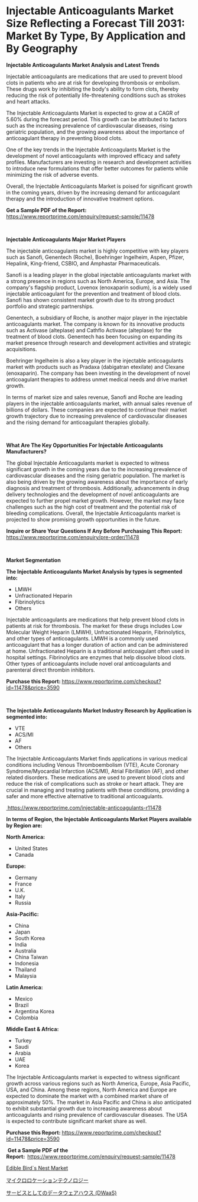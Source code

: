 <p><h1>Injectable Anticoagulants Market Size Reflecting a Forecast Till 2031: Market By Type, By Application and By Geography</h1></p><p><strong>Injectable Anticoagulants Market Analysis and Latest Trends</strong></p>
<p><p>Injectable anticoagulants are medications that are used to prevent blood clots in patients who are at risk for developing thrombosis or embolism. These drugs work by inhibiting the body's ability to form clots, thereby reducing the risk of potentially life-threatening conditions such as strokes and heart attacks.</p><p>The Injectable Anticoagulants Market is expected to grow at a CAGR of 5.60% during the forecast period. This growth can be attributed to factors such as the increasing prevalence of cardiovascular diseases, rising geriatric population, and the growing awareness about the importance of anticoagulant therapy in preventing blood clots.</p><p>One of the key trends in the Injectable Anticoagulants Market is the development of novel anticoagulants with improved efficacy and safety profiles. Manufacturers are investing in research and development activities to introduce new formulations that offer better outcomes for patients while minimizing the risk of adverse events.</p><p>Overall, the Injectable Anticoagulants Market is poised for significant growth in the coming years, driven by the increasing demand for anticoagulant therapy and the introduction of innovative treatment options.</p></p>
<p><strong>Get a Sample PDF of the Report:&nbsp;</strong> <a href="https://www.reportprime.com/enquiry/request-sample/11478">https://www.reportprime.com/enquiry/request-sample/11478</a></p>
<p>&nbsp;</p>
<p><strong>Injectable Anticoagulants Major Market Players</strong></p>
<p><p>The injectable anticoagulants market is highly competitive with key players such as Sanofi, Genentech (Roche), Boehringer Ingelheim, Aspen, Pfizer, Hepalink, King-friend, CSBIO, and Amphastar Pharmaceuticals. </p><p>Sanofi is a leading player in the global injectable anticoagulants market with a strong presence in regions such as North America, Europe, and Asia. The company's flagship product, Lovenox (enoxaparin sodium), is a widely used injectable anticoagulant for the prevention and treatment of blood clots. Sanofi has shown consistent market growth due to its strong product portfolio and strategic partnerships.</p><p>Genentech, a subsidiary of Roche, is another major player in the injectable anticoagulants market. The company is known for its innovative products such as Activase (alteplase) and Cathflo Activase (alteplase) for the treatment of blood clots. Genentech has been focusing on expanding its market presence through research and development activities and strategic acquisitions.</p><p>Boehringer Ingelheim is also a key player in the injectable anticoagulants market with products such as Pradaxa (dabigatran etexilate) and Clexane (enoxaparin). The company has been investing in the development of novel anticoagulant therapies to address unmet medical needs and drive market growth.</p><p>In terms of market size and sales revenue, Sanofi and Roche are leading players in the injectable anticoagulants market, with annual sales revenue of billions of dollars. These companies are expected to continue their market growth trajectory due to increasing prevalence of cardiovascular diseases and the rising demand for anticoagulant therapies globally.</p></p>
<p>&nbsp;</p>
<p><strong>What Are The Key Opportunities For Injectable Anticoagulants Manufacturers?</strong></p>
<p><p>The global Injectable Anticoagulants market is expected to witness significant growth in the coming years due to the increasing prevalence of cardiovascular diseases and the rising geriatric population. The market is also being driven by the growing awareness about the importance of early diagnosis and treatment of thrombosis. Additionally, advancements in drug delivery technologies and the development of novel anticoagulants are expected to further propel market growth. However, the market may face challenges such as the high cost of treatment and the potential risk of bleeding complications. Overall, the Injectable Anticoagulants market is projected to show promising growth opportunities in the future.</p></p>
<p><strong>Inquire or Share Your Questions If Any Before Purchasing This Report:</strong> <a href="https://www.reportprime.com/enquiry/pre-order/11478">https://www.reportprime.com/enquiry/pre-order/11478</a></p>
<p>&nbsp;</p>
<p><strong>Market Segmentation</strong></p>
<p><strong>The Injectable Anticoagulants Market Analysis by types is segmented into:</strong></p>
<p><ul><li>LMWH</li><li>Unfractionated Heparin</li><li>Fibrinolytics</li><li>Others</li></ul></p>
<p><p>Injectable anticoagulants are medications that help prevent blood clots in patients at risk for thrombosis. The market for these drugs includes Low Molecular Weight Heparin (LMWH), Unfractionated Heparin, Fibrinolytics, and other types of anticoagulants. LMWH is a commonly used anticoagulant that has a longer duration of action and can be administered at home. Unfractionated Heparin is a traditional anticoagulant often used in hospital settings. Fibrinolytics are enzymes that help dissolve blood clots. Other types of anticoagulants include novel oral anticoagulants and parenteral direct thrombin inhibitors.</p></p>
<p><strong>Purchase this Report:&nbsp;</strong><a href="https://www.reportprime.com/checkout?id=11478&price=3590">https://www.reportprime.com/checkout?id=11478&price=3590</a></p>
<p>&nbsp;</p>
<p><strong>The Injectable Anticoagulants Market Industry Research by Application is segmented into:</strong></p>
<p><ul><li>VTE</li><li>ACS/MI</li><li>AF</li><li>Others</li></ul></p>
<p><p>The Injectable Anticoagulants Market finds applications in various medical conditions including Venous Thromboembolism (VTE), Acute Coronary Syndrome/Myocardial Infarction (ACS/MI), Atrial Fibrillation (AF), and other related disorders. These medications are used to prevent blood clots and reduce the risk of complications such as stroke or heart attack. They are crucial in managing and treating patients with these conditions, providing a safer and more effective alternative to traditional anticoagulants.</p></p>
<p><a href="https://www.reportprime.com/injectable-anticoagulants-r11478">&nbsp;https://www.reportprime.com/injectable-anticoagulants-r11478</a></p>
<p><strong>In terms of Region, the Injectable Anticoagulants Market Players available by Region are:</strong></p>
<p>
    <p> <strong> North America: </strong>
        <ul>
            <li>United States</li>
            <li>Canada</li>
        </ul>
        </p> 
    <p> <strong> Europe: </strong>
        <ul>
            <li>Germany</li>
            <li>France</li>
            <li>U.K.</li>
            <li>Italy</li>
            <li>Russia</li>
        </ul>
        </p> 
    <p> <strong> Asia-Pacific: </strong>
        <ul>
            <li>China</li>
            <li>Japan</li>
            <li>South Korea</li>
            <li>India</li>
            <li>Australia</li>
            <li>China Taiwan</li>
            <li>Indonesia</li>
            <li>Thailand</li>
            <li>Malaysia</li>
        </ul>
        </p> 
    <p> <strong> Latin America: </strong>
        <ul>
            <li>Mexico</li>
            <li>Brazil</li>
            <li>Argentina Korea</li>
            <li>Colombia</li>
        </ul>
        </p> 
    <p> <strong> Middle East & Africa: </strong>
        <ul>
            <li>Turkey</li>
            <li>Saudi</li>
            <li>Arabia</li>
            <li>UAE</li>
            <li>Korea</li>
        </ul>
    </p>
    </p>
<p><p>The Injectable Anticoagulants market is expected to witness significant growth across various regions such as North America, Europe, Asia Pacific, USA, and China. Among these regions, North America and Europe are expected to dominate the market with a combined market share of approximately 50%. The market in Asia Pacific and China is also anticipated to exhibit substantial growth due to increasing awareness about anticoagulants and rising prevalence of cardiovascular diseases. The USA is expected to contribute significant market share as well.</p></p>
<p><strong>Purchase this Report: </strong><a href="https://www.reportprime.com/checkout?id=11478&price=3590">https://www.reportprime.com/checkout?id=11478&price=3590</a></p>
<p>&nbsp;<strong>Get a Sample PDF of the Report:&nbsp;&nbsp;</strong><a href="https://www.reportprime.com/enquiry/request-sample/11478">https://www.reportprime.com/enquiry/request-sample/11478</a></p>
<p><strong></strong></p>
<p><p><a href="https://view.publitas.com/reportprime-1/edible-birds-nest-market-insights-into-market-cagr-market-trends-and-growth-strategies/">Edible Bird`s Nest Market</a></p><p><a href="https://github.com/LeoraEber/Market-Research-Report-List-1/blob/main/141829182874.md">マイクロロケーションテクノロジー</a></p><p><a href="https://github.com/tubbs463/Market-Research-Report-List-1/blob/main/531548082873.md">サービスとしてのデータウェアハウス (DWaaS)</a></p></p>